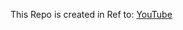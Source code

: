 This Repo is created in Ref to: [YouTube](https://www.youtube.com/playlist?list=PL1P11yPQAo7opIg8r-4BMfh1Z_dCOfI0y)
